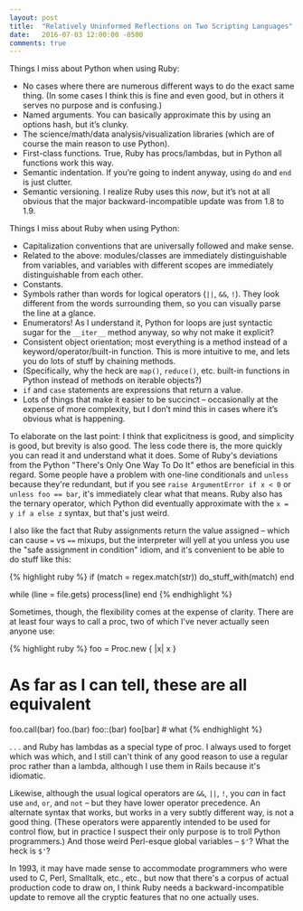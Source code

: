 ```yaml
---
layout: post
title:  "Relatively Uninformed Reflections on Two Scripting Languages"
date:   2016-07-03 12:00:00 -0500
comments: true
---
```


Things I miss about Python when using Ruby:

* No cases where there are numerous different ways to do the exact same thing. (In some cases I think this is fine and even good, but in others it serves no purpose and is confusing.)
* Named arguments. You can basically approximate this by using an options hash, but it’s clunky.
* The science/math/data analysis/visualization libraries (which are of course the main reason to use Python).
* First-class functions. True, Ruby has procs/lambdas, but in Python all functions work this way.
* Semantic indentation. If you’re going to indent anyway, using `do` and `end` is just clutter.
* Semantic versioning. I realize Ruby uses this *now*, but it’s not at all obvious that the major backward-incompatible update was from 1.8 to 1.9.

Things I miss about Ruby when using Python:

* Capitalization conventions that are universally followed and make sense.
* Related to the above: modules/classes are immediately distinguishable from variables, and variables with different scopes are immediately distinguishable from each other.
* Constants.
* Symbols rather than words for logical operators (`||`, `&&`, `!`). They look different from the words surrounding them, so you can visually parse the line at a glance.
* Enumerators! As I understand it, Python for loops are just syntactic sugar for the `__iter__` method anyway, so why not make it explicit?
* Consistent object orientation; most everything is a method instead of a keyword/operator/built-in function. This is more intuitive to me, and lets you do lots of stuff by chaining methods.
* (Specifically, why the heck are `map()`, `reduce()`, etc. built-in functions in Python instead of methods on iterable objects?)
* `if` and `case` statements are expressions that return a value.
* Lots of things that make it easier to be succinct – occasionally at the expense of more complexity, but I don’t mind this in cases where it’s obvious what is happening.

To elaborate on the last point: I think that explicitness is good, and
simplicity is good, but brevity is also good. The less code there is, the more
quickly you can read it and understand what it does. Some of Ruby's deviations
from the Python "There's Only One Way To Do It" ethos are beneficial in this
regard. Some people have a problem with one-line conditionals and `unless`
because they're redundant, but if you see `raise ArgumentError if x < 0` or
`unless foo == bar`, it's immediately clear what that means. Ruby also has the
ternary operator, which Python did eventually approximate with the
`x = y if a else z` syntax, but that's just weird.

I also like the fact that Ruby assignments return the value assigned – which
can cause `=` vs `==` mixups, but the interpreter will yell at you unless you
use the "safe assignment in condition" idiom, and it's convenient to be able to
do stuff like this:

{% highlight ruby %}
if (match = regex.match(str))
  do_stuff_with(match)
end

while (line = file.gets)
  process(line)
end
{% endhighlight %}

Sometimes, though, the flexibility comes at the expense of clarity. There are
at least four ways to call a proc, two of which I've never actually seen anyone
use:

{% highlight ruby %}
foo = Proc.new { |x| x }
# As far as I can tell, these are all equivalent
foo.call(bar)
foo.(bar)
foo::(bar)
foo[bar] # what
{% endhighlight %}

. . . and Ruby has lambdas as a special type of proc. I always used to forget
which was which, and I still can't think of any good reason to use a regular
proc rather than a lambda, although I use them in Rails because it's idiomatic.

Likewise, although the usual logical operators are `&&`, `||`, `!`, you *can* in
fact use `and`, `or`, and `not` – but they have lower operator precedence. An
alternate syntax that works, but works in a very subtly different way, is not a
good thing. (These operators were apparently intended to be used for control
flow, but in practice I suspect their only purpose is to troll Python
programmers.) And those weird Perl-esque global variables – `$'`? What the heck
is `$'`?

In 1993, it may have made sense to accommodate programmers who were used to C,
Perl, Smalltalk, etc., etc., but now that there's a corpus of actual production
code to draw on, I think Ruby needs a backward-incompatible update to remove all
the cryptic features that no one actually uses.
